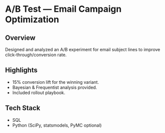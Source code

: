 # A/B Test — Email Campaign Optimization

## Overview
Designed and analyzed an A/B experiment for email subject lines to improve click-through/conversion rate.

## Highlights
- 15% conversion lift for the winning variant.
- Bayesian & Frequentist analysis provided.
- Included rollout playbook.

## Tech Stack
- SQL
- Python (SciPy, statsmodels, PyMC optional)
